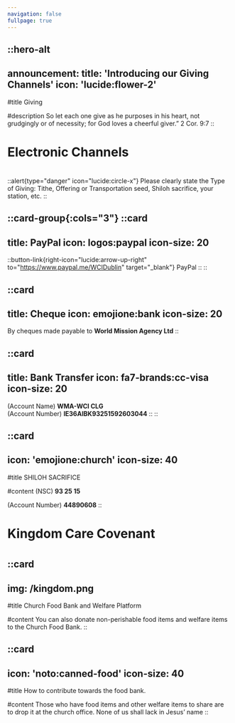 ```yaml
---
navigation: false
fullpage: true
---
```



::hero-alt
---
announcement:
  title: 'Introducing our Giving Channels'
  icon: 'lucide:flower-2'
---

#title
Giving

#description
So let each one give as he purposes in his heart, not grudgingly or of necessity; for God loves a cheerful giver.” 2 Cor. 9:7
::




<!-- source: https://github.com/mfg888/Responsive-Tailwind-CSS-Grid/blob/main/index.html -->

<div class="text-center p-10">
    <h1 class="font-bold text-4xl mb-4">Electronic Channels</h1>
    <h1 class="text-3xl"></h1>
</div>

::alert{type="danger" icon="lucide:circle-x"}
  Please clearly state the Type of Giving: Tithe, Offering or Transportation seed, Shiloh sacrifice, your station, etc. 
::


::card-group{:cols="3"}
  ::card
  ---
  title: PayPal
  icon: logos:paypal
  icon-size: 20 
  ---
  ::button-link{right-icon="lucide:arrow-up-right" to="https://www.paypal.me/WCIDublin" target="_blank"}
  PayPal
  ::
  ::

  ::card
  ---
  title: Cheque
  icon: emojione:bank
  icon-size: 20
  ---
  By cheques made payable to **World Mission Agency Ltd**
  ::

  ::card
  ---
  title: Bank Transfer
  icon: fa7-brands:cc-visa
  icon-size: 20
  ---
  (Account Name) **WMA-WCI CLG** <br>
  (Account Number) **IE36AIBK93251592603044**
  ::
::


::card
---
icon: 'emojione:church'
icon-size: 40
---

#title
SHILOH SACRIFICE

#content
(NSC) **93 25 15** <br>

(Account Number) **44890608**
::


<div class="text-center p-10">
    <h1 class="font-bold text-4xl mb-4">Kingdom Care Covenant</h1>
    <h1 class="text-3xl"></h1>
</div>


::card
---
img: /kingdom.png
---
#title
Church Food Bank and Welfare Platform

#content
You can also donate non-perishable food items and welfare items to the Church Food Bank.
::

::card
---
icon: 'noto:canned-food'
icon-size: 40
---

#title
How to contribute towards the food bank.

#content
Those who have food items and other welfare items to share are to  drop  it  at  the church  office. None of us shall lack in Jesus’ name 
::